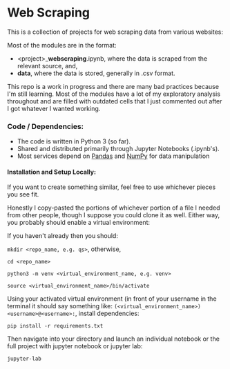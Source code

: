 # Web Scraping

This is a collection of projects for web scraping data from various websites: 

Most of the modules are in the format: 
* \<project>_**webscraping**.ipynb, where the data is scraped from the relevant source, and,
* **data**, where the data is stored, generally in .csv format.

This repo is a work in progress and there are many bad practices because I'm still learning. Most of the modules have a lot of my exploratory analysis throughout and are filled with outdated cells that I just commented out after I got whatever I wanted working.

### Code / Dependencies: 

* The code is written in Python 3 (so far). 
* Shared and distributed primarily through Jupyter Notebooks (.ipynb's). 
* Most services depend on [Pandas](https://pandas.pydata.org/) and [NumPy](https://numpy.org/) for data manipulation

#### Installation and Setup Locally:

If you want to create something similar, feel free to use whichever pieces you see fit.

Honestly I copy-pasted the portions of whichever portion of a file I needed from other people, though I suppose you could clone it as well. Either way, you probably should enable a virtual environment:

If you haven't already then you should: 

`mkdir <repo_name, e.g. qs>`, otherwise,

`cd <repo_name>`

`python3 -m venv <virtual_environment_name, e.g. venv>`

`source <virtual_environment_name>/bin/activate`

Using your activated virtual environment (in front of your username in the terminal it should say something like: `(<virtual_environment_name>) <username>@<username>:`, install dependencies: 

`pip install -r requirements.txt`

Then navigate into your directory and launch an individual notebook or the full project with jupyter notebook or jupyter lab: 

`jupyter-lab`